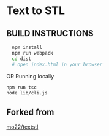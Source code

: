 # Text to STL

## BUILD INSTRUCTIONS

```bash
  npm install
  npm run webpack
  cd dist
  # open index.html in your browser
```

OR Running locally

```bash
npm run tsc
node lib/cli.js
```

## Forked from

[mo22/textstl](https://github.com/mo22/textstl)
